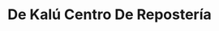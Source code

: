 ---
title: "De Kalú Centro De Repostería"
url: /colima/de-kalu-centro-de-reposteria/
shop: Konditorei
---